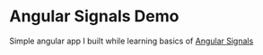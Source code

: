# Angular Signals Demo

Simple angular app I built while learning basics of [Angular Signals](https://angular.dev/guide/signals)
